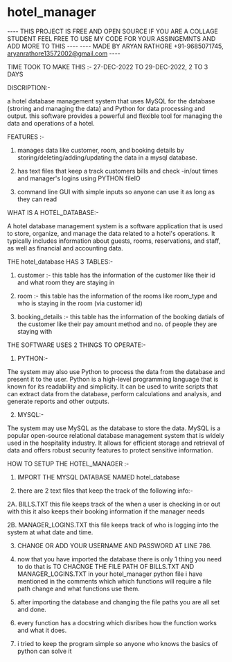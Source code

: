# hotel_manager

 ---- THIS PROJECT IS FREE AND OPEN SOURCE IF YOU ARE A COLLAGE STUDENT FEEL FREE TO USE MY CODE FOR YOUR ASSINGEMNTS AND ADD MORE TO THIS ----
                                 ---- MADE BY ARYAN RATHORE +91-9685071745, aryanrathore13572002@gmail.com ----

TIME TOOK TO MAKE THIS :- 27-DEC-2022 TO 29-DEC-2022, 2 TO 3 DAYS

DISCRIPTION:-

a hotel database management system that uses MySQL for the database (stroring and managing the data) and Python for data processing and output. 
this software provides a powerful and flexible tool for managing the data and operations of a hotel.

FEATURES :-
1. manages data like customer, room, and booking details by storing/deleting/adding/updating the data in a mysql database.

2. has text files that keep a track customers bills and check -in/out times and manager's logins using PYTHON fileIO 

3. command line GUI with simple inputs so anyone can use it as long as they can read

WHAT IS A HOTEL_DATABASE:-

A hotel database management system is a software application that is used to store, organize, and manage the data related to a hotel's operations. It typically includes information about guests, rooms, reservations, and staff, as well as financial and accounting data.

THE hotel_database HAS 3 TABLES:-

1. customer :- this table has the information of the customer like their id and what room they are staying in

2. room :- this table has the information of the rooms like room_type and who is staying in the room (via customer id)

3. booking_details :- this table has the information of the booking datials of the customer like their pay amount method and no. of people they are staying with

THE SOFTWARE USES 2 THINGS TO OPERATE:-

1. PYTHON:-

The system may also use Python to process the data from the database and present it to the user. Python is a high-level programming language that is known for its readability and simplicity. It can be used to write scripts that can extract data from the database, perform calculations and analysis, and generate reports and other outputs.

2. MYSQL:-

The system may use MySQL as the database to store the data. MySQL is a popular open-source relational database management system that is widely used in the hospitality industry. It allows for efficient storage and retrieval of data and offers robust security features to protect sensitive information.


HOW TO SETUP THE HOTEL_MANAGER :-

1. IMPORT THE MYSQL DATABASE NAMED hotel_database

2. there are 2 text files that keep the track of the following info:-

2A. BILLS.TXT this file keeps track of the when a user is checking in or out with this it also keeps their booking information if the manager needs

2B. MANAGER_LOGINS.TXT this file keeps track of who is logging into the system at what date and time.

3. CHANGE OR ADD YOUR USERNAME AND PASSWORD AT LINE 786. 

4. now that you have imported the database there is only 1 thing you need to do that is TO CHACNGE THE FILE PATH OF BILLS.TXT AND MANAGER_LOGINS.TXT in your hotel_manager python file i have mentioned in the comments which which functions will require a file path change and what functions use them.

5. after importing the database and changing the file paths you are all set and done.

6. every function has a docstring which disribes how the function works and what it does. 

7. i tried to keep the program simple so anyone who knows the basics of python can solve it 








